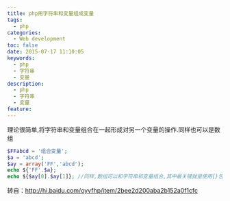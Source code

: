 ```yaml
---
title: php用字符串和变量组成变量
tags:
  - php
categories:
  - Web development
toc: false
date: 2015-07-17 11:10:05
keywords:
  - php
  - 字符串
  - 变量
description:
  - php
  - 字符串
  - 变量
feature:
---
```


理论很简单,将字符串和变量组合在一起形成对另一个变量的操作.同样也可以是数组
``` php
$FFabcd = '组合变量';
$a = 'abcd';
$ay = array('FF','abcd');
echo ${'FF'.$a};
echo ${$ay[0].$ay[1]}; //同样,数组可以和字符串和变量组合,其中最关键就是使用{}包起来
```

转自：http://hi.baidu.com/oyvfhp/item/2bee2d200aba2b152a0f1cfc

